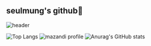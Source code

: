 ## seulmung's github🌱
![header](https://capsule-render.vercel.app/api?type=blur&color=auto&height=300&section=header&text=seulmung's%20github&fontSize=90)





![Top Langs](https://github-readme-stats.vercel.app/api/top-langs/?username=tmfajddl)
![mazandi profile](http://mazandi.herokuapp.com/api?handle={seulmung}&theme=dark) ![Anurag's GitHub stats](https://github-readme-stats.vercel.app/api?username=anuraghazra&show_icons=true&theme=radical)

